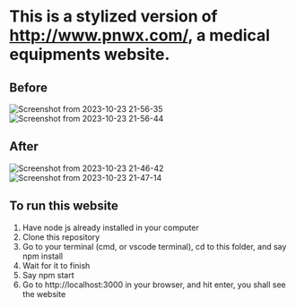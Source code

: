 # This is a stylized version of http://www.pnwx.com/, a medical equipments website. 
## Before
![Screenshot from 2023-10-23 21-56-35](https://github.com/yonatan-h/x-ray-remake/assets/99685585/9d0c14ac-59be-4733-a9f3-34aaa8020c24)
![Screenshot from 2023-10-23 21-56-44](https://github.com/yonatan-h/x-ray-remake/assets/99685585/3671a669-e4c1-4643-b03e-b5629f786d80)

## After
![Screenshot from 2023-10-23 21-46-42](https://github.com/yonatan-h/x-ray-remake/assets/99685585/ee132a4e-d0ea-4dea-b478-72665551948b)
![Screenshot from 2023-10-23 21-47-14](https://github.com/yonatan-h/x-ray-remake/assets/99685585/2b447d10-1078-47cf-b230-2e5870de5dbe)

## To run this website
1. Have node js already installed in your computer
2. Clone this repository
3. Go to your terminal (cmd, or vscode terminal), cd to this folder, and say npm install
4. Wait for it to finish
5. Say npm start
6. Go to http://localhost:3000 in your browser, and hit enter, you shall see the website
